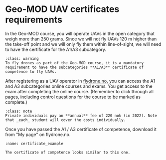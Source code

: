 # Geo-MOD UAV certificates requirements
In the Geo-MOD course, you will operate UAVs in the open category that weigh more than 250 grams. Since we will not fly UAVs 120 m higher than the take-off point and we will only fly them within line-of-sight, we will need to have the certificate for the A1/A3 subcategory.

```{admonition} Requirement
:class: warning
To fly drones as part of the Geo-MOD course, it is a mandatory requirement to have the subcategories **A1/A3** certificate of competence to fly UAVs. 
```

After registering as a UAV operator in [flydrone.no](https://flydrone.no/register), you can access the A1 and A3 subcategories online courses and exams. You get access to the exam after completing the online course. (Remember to click through all pages, including control questions for the course to be marked as complete.)

```{admonition} Fees of certificate of competence
:class: note
Private individuals pay an **annual** fee of 220 nok (in 2022). Note that _each_ student will cover the costs individually.
```

Once you have passed the A1 / A3 certificate of competence, download it from "My page" on flydrone.no.


```{figure} assets/certificate_example.jpg
:name: certificate_example

The certificate of competence looks similar to this one.
```